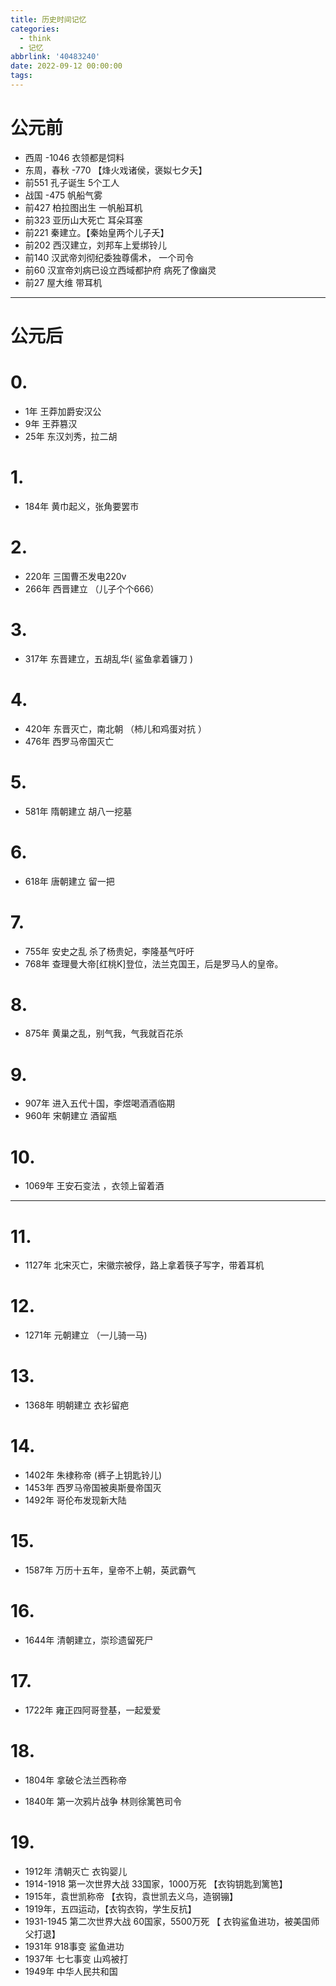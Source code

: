 ```yaml
---
title: 历史时间记忆
categories:
  - think
  - 记忆
abbrlink: '40483240'
date: 2022-09-12 00:00:00
tags:
---
```




# 公元前  

- 西周 -1046 衣领都是饲料  
- 东周，春秋 -770  【烽火戏诸侯，褒姒七夕夭】
- 前551  孔子诞生   5个工人  
- 战国 -475 帆船气雾  
- 前427  柏拉图出生  一帆船耳机  
- 前323 亚历山大死亡 耳朵耳塞  
- 前221  秦建立。【秦始皇两个儿子夭】
- 前202  西汉建立，刘邦车上爱绑铃儿  
- 前140  汉武帝刘彻纪委独尊儒术，       一个司令  
- 前60  汉宣帝刘病已设立西域都护府 病死了像幽灵  
- 前27  屋大维  带耳机  





---

# 公元后  

# 0.

- 1年  王莽加爵安汉公  
- 9年  王莽篡汉  
- 25年 东汉刘秀，拉二胡  

# 1.

- 184年 黄巾起义，张角要罢市  

# 2.

- 220年 三国曹丕发电220v  
- 266年 西晋建立 （儿子个个666）

# 3.

- 317年 东晋建立，五胡乱华( 鲨鱼拿着镰刀 )

# 4.

- 420年 东晋灭亡，南北朝 （柿儿和鸡蛋对抗 ）
- 476年 西罗马帝国灭亡

# 5.

- 581年 隋朝建立 胡八一挖墓  

# 6.

- 618年   唐朝建立  留一把  



# 7.

- 755年   安史之乱 杀了杨贵妃，李隆基气吁吁  
- 768年  查理曼大帝[红桃K]登位，法兰克国王，后是罗马人的皇帝。

# 8.

- 875年   黄巢之乱，别气我，气我就百花杀  

# 9.

- 907年   进入五代十国，李煜喝酒酒临期  
- 960年   宋朝建立 酒留瓶  

# 10.

- 1069年  王安石变法 ，衣领上留着酒  



---

# 11.

- 1127年  北宋灭亡，宋徽宗被俘，路上拿着筷子写字，带着耳机  

# 12.

- 1271年  元朝建立 （一儿骑一马)

# 13.

- 1368年  明朝建立 衣衫留疤  

# 14.

- 1402年  朱棣称帝   (裤子上钥匙铃儿)
- 1453年  西罗马帝国被奥斯曼帝国灭  
- 1492年 哥伦布发现新大陆

# 15.

- 1587年  万历十五年，皇帝不上朝，英武霸气  

# 16.

- 1644年  清朝建立，崇珍遗留死尸  

# 17.

- 1722年   雍正四阿哥登基，一起爱爱  

# 18.

+ 1804年 拿破仑法兰西称帝

- 1840年  第一次鸦片战争     林则徐篱笆司令  

# 19.

- 1912年   清朝灭亡 衣钩婴儿  
- 1914-1918 第一次世界大战 33国家，1000万死      【衣钩钥匙到篱笆】  
- 1915年，袁世凯称帝  【衣钩，袁世凯去义乌，造钢镚】  
- 1919年，五四运动，【衣钩衣钩，学生反抗】  
- 1931-1945 第二次世界大战 60国家，5500万死     【 衣钩鲨鱼进功，被美国师父打退】  
- 1931年 918事变  	鲨鱼进功  
- 1937年 七七事变  山鸡被打  
- 1949年  中华人民共和国  